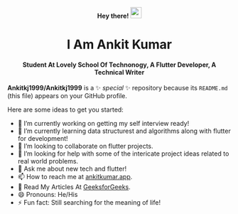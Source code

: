 <!-- ### Hi there 👋 -->
<p align="center"><b> Hey there! <img src="https://github.com/himanshusharma89/himanshusharma89/blob/master/Hi.gif" width="25px"> </b></p>
<p align ="center"><h1 align="center">I Am Ankit Kumar</h1></p>
<p align ="center"><h4 align="center"> Student At Lovely School Of Technonogy, A Flutter Developer, A Technical Writer </h4></p> 


**Ankitkj1999/Ankitkj1999** is a ✨ _special_ ✨ repository because its `README.md` (this file) appears on your GitHub profile.

Here are some ideas to get you started:

- 🔭 I’m currently working on getting my self interview ready!
- 🌱 I’m currently learning data structurest and algorithms along with flutter for development!
- 👯 I’m looking to collaborate on flutter projects.
- 🤔 I’m looking for help with some of the intericate project ideas related to real world problems.
- 💬 Ask me about new tech and flutter!
- 📫 How to reach me at [ankitkumar.app](https:ankitkumar.app/).
- 📄 Read My Articles At [GeeksforGeeks](https://auth.geeksforgeeks.org/user/ankit_kumar_/articles).
- 😄 Pronouns: He/His
- ⚡  Fun fact: Still searching for the meaning of life!

